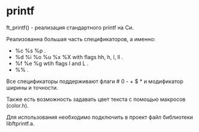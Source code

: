 # printf
ft_printf() - реализация стандартного printf на Си.  

Реализованна большая часть спецификаторов, а именно:  
 - %c %s %p .  
 - %d %i %o %u %x %X with flags hh, h, l, ll .  
 - %f %e %g wtih flags l and L .  
 - %% .  

Все спецификаторы поддерживают флаги # 0 - + $ * и модификатор ширины и точности.  

Также есть возможность задавать цвет текста с помощью макросов (color.h).  

Для использования необходимо подключить в проект файл библиотеки libftprintf.a.  
